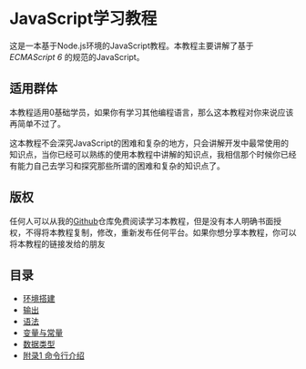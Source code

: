 # JavaScript学习教程

这是一本基于Node.js环境的JavaScript教程。本教程主要讲解了基于 *ECMAScript 6* 的规范的JavaScript。

## 适用群体

本教程适用0基础学员，如果你有学习其他编程语言，那么这本教程对你来说应该再简单不过了。

这本教程不会深究JavaScript的困难和复杂的地方，只会讲解开发中最常使用的知识点，当你已经可以熟练的使用本教程中讲解的知识点，我相信那个时候你已经有能力自己去学习和探究那些所谓的困难和复杂的知识点了。

## 版权

任何人可以从我的[Github](https://github.com/fengyouchao/learning-javascript)仓库免费阅读学习本教程，但是没有本人明确书面授权，不得将本教程复制，修改，重新发布任何平台。如果你想分享本教程，你可以将本教程的链接发给的朋友

## 目录

* [环境搭建](pages/1-环境搭建.md)
* [输出](pages/2-输出.md)
* [语法](pages/3-语法.md)
* [变量与常量](pages/4-变量与常量.md)
* [数据类型](pages/5-数据类型.md)
* [附录1 命令行介绍](pages/附录1-命令行介绍.md)
